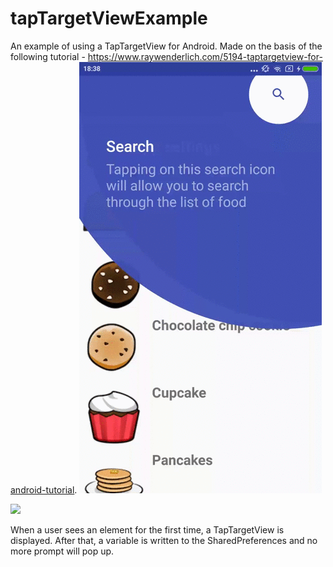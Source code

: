 # tapTargetViewExample
An example of using a TapTargetView for Android. 
Made on the basis of the following tutorial - https://www.raywenderlich.com/5194-taptargetview-for-android-tutorial.
![](tapTargetView21.gif)

![](device-2019-02-27-184209.gif)
<p>When a user sees an element for the first time, a TapTargetView is displayed. 
After that, a variable is written to the SharedPreferences and no more prompt will pop up.

